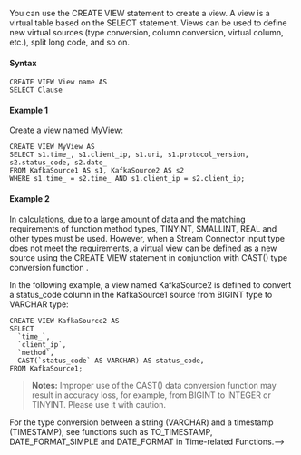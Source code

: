 You can use the CREATE VIEW statement to create a view. A view is a virtual table based on the SELECT statement. Views can be used to define new virtual sources (type conversion, column conversion, virtual column, etc.), split long code, and so on.

#### Syntax
```
CREATE VIEW View name AS
SELECT Clause
```
#### Example 1
Create a view named MyView:
```
CREATE VIEW MyView AS
SELECT s1.time_, s1.client_ip, s1.uri, s1.protocol_version, s2.status_code, s2.date_
FROM KafkaSource1 AS s1, KafkaSource2 AS s2
WHERE s1.time_ = s2.time_ AND s1.client_ip = s2.client_ip;
```

#### Example 2
In calculations, due to a large amount of data and the matching requirements of function method types, TINYINT, SMALLINT, REAL and other types must be used. However, when a Stream Connector input type does not meet the requirements, a virtual view can be defined as a new source using the CREATE VIEW statement in conjunction with CAST() type conversion function .<!--(see Type Conversion Function).-->

In the following example, a view named KafkaSource2 is defined to convert a status_code column in the KafkaSource1 source from BIGINT type to VARCHAR type:
```
CREATE VIEW KafkaSource2 AS 
SELECT 
  `time_`,
  `client_ip`,
  `method`,
  CAST(`status_code` AS VARCHAR) AS status_code,
FROM KafkaSource1;
```
>**Notes:**
>Improper use of the CAST() data conversion function may result in accuracy loss, for example, from BIGINT to INTEGER or TINYINT. Please use it with caution.
<!-->For the type conversion between a string (VARCHAR) and a timestamp (TIMESTAMP), see functions such as TO_TIMESTAMP, DATE_FORMAT_SIMPLE and DATE_FORMAT in Time-related Functions.-->

